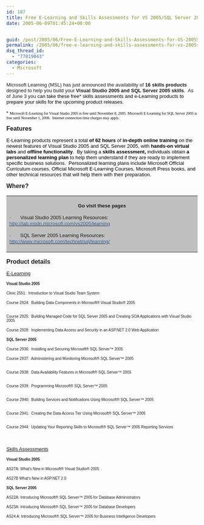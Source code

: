```yaml
---
id: 187
title: Free E-Learning and Skills Assessments for VS 2005/SQL Server 2005
date: 2005-06-09T01:45:24+00:00


guid: /post/2005/06/Free-E-Learning-and-Skills-Assessments-for-VS-2005SQL-Server-2005.aspx
permalink: /2005/06/free-e-learning-and-skills-assessments-for-vs-2005sql-server-2005/
dsq_thread_id:
  - "77819043"
categories:
  - Microsoft
---
```

<p class="MsoNormal"><font face="Arial" size="2"><span>Microsoft Learning (MSL) has just announced the availability of <b><span>16 skills products</span></b> designed to help <span>you build </span>your <b><span>Visual Studio 2005 and SQL Server 2005 skills</span></b>.&nbsp; As of June 3 you <font color="black"><span>can take these free* skills assessments and e-Learning products to prepare your skills for the upcoming product releases.&nbsp; </span></font></span></font></p>
<p class="MsoNormal"><font face="Arial" color="black" size="2"><span>* </span></font><font face="Verdana" color="black" size="1"><span>Microsoft E-Learning for Visual Studio 2005 is free until November 8, 2005. Microsoft E-Learning for SQL Server 2005 is free until November 1, 2006.&nbsp; Internet connection time charges may apply.</span></font></p>
<p class="MsoNormal"><b><font face="Arial" size="3"><span>Features</span></font></b></p>
<p class="MsoNormal"><font face="Arial" color="black" size="2"><span>E-Learning products represent a total <b><span>of 62 hours</span></b> of <b><span>in-depth online training</span></b> on the newest features of Visual Studio 2005 and SQL Server 2005, with <b><span>hands-on virtual labs</span></b> and <b><span>offline functionality</span></b>.&nbsp; By taking a <b><span>skills assessment,</span></b> individuals obtain <b><span>a personalized learning plan</span></b> to help them understand if they are ready to implement specific business solutions.&nbsp; Personalized learning plans include Microsoft Official Curriculum courses, Official Microsoft E-Learning Courses, Microsoft Press books, and other technical resources that will help them with their preparation.</span></font></p>
<p class="MsoNormal"><b><font face="Arial" size="3"><span>Where?</span></font></b></p>
<table class="MsoNormalTable" cellspacing="0" cellpadding="0" bgcolor="silver">
<tbody>
<tr>
<td>
<p class="MsoNormal" align="center"><b><font face="Arial" size="2"><span>Go visit these pages</span></font></b></p>
<p class="MsoNormal"><font face="Symbol" size="2"><span>&middot;</span></font><font size="1"><span>&nbsp;&nbsp;&nbsp;&nbsp;&nbsp;&nbsp;&nbsp;&nbsp; </span></font><font face="Arial" size="2"><span>Visual Studio 2005 Learning Resources: <a title="http://lab.msdn.microsoft.com/vs2005/learning" href="http://lab.msdn.microsoft.com/vs2005/learning"><font color="#355ea0">http://lab.msdn.microsoft.com/vs2005/learning</font></a></span></font></p>
<p class="MsoNormal"><font face="Symbol" size="2"><span>&middot;</span></font><font size="1"><span>&nbsp;&nbsp;&nbsp;&nbsp;&nbsp;&nbsp;&nbsp;&nbsp; </span></font><font face="Arial" size="2"><span>SQL Server 2005 Learning Resources: <a title="http://www.microsoft.com/technet/sql/learning/" href="http://www.microsoft.com/technet/sql/learning/"><font color="#355ea0">http://www.microsoft.com/technet/sql/learning/</font></a></span></font></p></td></tr></tbody></table>
<p class="MsoNormal"><b><font face="Arial" size="3"><span>Product details</span></font></b></p>
<p class="MsoNormal"><u><font face="Arial" size="2"><span>E-Learning</span></font></u></p>
<p class="MsoNormal"><b><font face="Arial" size="1"><span>Visual Studio 2005</span></font></b></p>
<p class="MsoNormal"><font face="Arial" size="1"><span>Clinic 2551:&nbsp; Introduction to Visual Studio Team System&nbsp;</span></font></p>
<p class="MsoNormal"><font face="Arial" size="1"><span>Course 2924:&nbsp; Building Data Components in Microsoft&reg; Visual Studio&reg; 2005&nbsp;&nbsp;&nbsp;&nbsp;&nbsp;&nbsp;&nbsp;&nbsp;&nbsp;&nbsp;&nbsp;&nbsp;&nbsp;&nbsp;&nbsp;&nbsp;&nbsp;&nbsp;&nbsp;&nbsp;&nbsp;&nbsp;&nbsp;&nbsp;&nbsp;&nbsp;&nbsp;&nbsp;&nbsp;&nbsp;&nbsp;&nbsp;&nbsp;&nbsp;&nbsp;&nbsp;&nbsp;&nbsp;&nbsp;&nbsp;&nbsp;&nbsp;&nbsp;&nbsp;&nbsp;&nbsp;&nbsp;&nbsp;&nbsp;&nbsp;&nbsp;&nbsp;&nbsp;&nbsp; &nbsp;&nbsp;&nbsp;&nbsp;&nbsp;&nbsp;&nbsp;&nbsp;&nbsp;&nbsp;&nbsp;</span></font></p>
<p class="MsoNormal"><font face="Arial" size="1"><span>Course 2925:&nbsp; Building Managed Code for SQL Server 2005 and Creating SOA Applications with Visual Studio 2005&nbsp;&nbsp;&nbsp;&nbsp;&nbsp;&nbsp;&nbsp;&nbsp;&nbsp;&nbsp;</span></font></p>
<p class="MsoNormal"><font face="Arial" size="1"><span>Course 2928:&nbsp; Implementing Data Access and Security in an ASP.NET 2.0 Web Application&nbsp;</span></font></p>
<p class="MsoNormal"><b><font face="Arial" size="1"><span>SQL Server 2005</span></font></b></p>
<p class="MsoNormal"><font face="Arial" size="1"><span>Course 2936:&nbsp; Installing and Securing Microsoft&reg; SQL Server&trade; 2005</span></font></p>
<p class="MsoNormal"><font face="Arial" size="1"><span>Course 2937:&nbsp; Administering and Monitoring Microsoft&reg; SQL Server&trade; 2005 &nbsp;&nbsp;&nbsp;&nbsp;&nbsp;&nbsp;&nbsp;&nbsp;&nbsp;&nbsp;&nbsp;&nbsp;&nbsp;&nbsp;&nbsp;&nbsp;&nbsp;&nbsp;&nbsp;&nbsp;&nbsp;&nbsp;&nbsp;&nbsp;&nbsp;&nbsp;&nbsp;&nbsp;&nbsp;&nbsp;&nbsp;&nbsp;&nbsp;&nbsp;&nbsp;&nbsp; &nbsp;&nbsp;&nbsp;&nbsp;&nbsp;&nbsp;&nbsp;&nbsp;&nbsp;&nbsp;&nbsp;&nbsp;&nbsp;&nbsp;&nbsp;&nbsp;&nbsp;&nbsp; &nbsp;&nbsp;&nbsp;&nbsp;&nbsp;&nbsp;&nbsp;&nbsp;&nbsp; &nbsp;&nbsp;</span></font></p>
<p class="MsoNormal"><font face="Arial" size="1"><span>Course 2938:&nbsp; Data Availability Features in Microsoft&reg; SQL Server&trade; 2005 &nbsp;&nbsp;&nbsp;&nbsp;&nbsp;&nbsp;&nbsp;&nbsp;&nbsp;&nbsp;&nbsp;&nbsp;&nbsp;&nbsp;&nbsp;&nbsp;&nbsp;&nbsp;&nbsp;&nbsp;&nbsp;&nbsp;&nbsp;&nbsp;&nbsp;&nbsp;&nbsp;&nbsp;&nbsp;&nbsp;&nbsp;&nbsp;&nbsp;&nbsp;&nbsp;&nbsp;&nbsp;&nbsp; &nbsp;&nbsp;&nbsp;&nbsp;&nbsp; &nbsp;&nbsp;&nbsp;&nbsp;&nbsp;&nbsp;&nbsp;&nbsp;&nbsp;&nbsp;&nbsp; &nbsp;&nbsp;&nbsp;&nbsp;&nbsp;&nbsp;&nbsp;&nbsp; &nbsp;&nbsp;&nbsp;</span></font></p>
<p class="MsoNormal"><font face="Arial" size="1"><span>Course 2939:&nbsp; Programming Microsoft&reg; SQL Server&trade; 2005 &nbsp;&nbsp;&nbsp;&nbsp;&nbsp;&nbsp;&nbsp;&nbsp;&nbsp;&nbsp;&nbsp;&nbsp;&nbsp;&nbsp;&nbsp;&nbsp;&nbsp;&nbsp;&nbsp;&nbsp;&nbsp;&nbsp;&nbsp;&nbsp;&nbsp;&nbsp;&nbsp;&nbsp;&nbsp;&nbsp;&nbsp;&nbsp;&nbsp;&nbsp;&nbsp;&nbsp;&nbsp;&nbsp;&nbsp;&nbsp;&nbsp;&nbsp;&nbsp;&nbsp;&nbsp;&nbsp;&nbsp;&nbsp;&nbsp;&nbsp;&nbsp;&nbsp;&nbsp;&nbsp;&nbsp;&nbsp;&nbsp;&nbsp;&nbsp;&nbsp;&nbsp;&nbsp;&nbsp;&nbsp;&nbsp;&nbsp;&nbsp;&nbsp;&nbsp;&nbsp;&nbsp;&nbsp;&nbsp;&nbsp;&nbsp;&nbsp;&nbsp; &nbsp;&nbsp; &nbsp;&nbsp;&nbsp;&nbsp;&nbsp;&nbsp;&nbsp;&nbsp;&nbsp;</span></font></p>
<p class="MsoNormal"><font face="Arial" size="1"><span>Course 2940:&nbsp; Building Services and Notifications Using Microsoft&reg; SQL Server&trade; 2005 &nbsp;&nbsp;&nbsp;&nbsp;&nbsp;&nbsp;&nbsp;&nbsp;&nbsp;&nbsp;&nbsp;&nbsp;&nbsp;&nbsp;&nbsp;&nbsp;&nbsp;&nbsp;&nbsp;&nbsp;&nbsp;&nbsp;&nbsp;&nbsp;&nbsp;&nbsp; &nbsp;&nbsp;&nbsp;&nbsp;&nbsp;&nbsp;&nbsp;&nbsp;&nbsp;&nbsp;&nbsp;&nbsp;&nbsp;&nbsp;&nbsp;&nbsp;&nbsp;&nbsp;&nbsp;&nbsp;&nbsp;&nbsp;&nbsp;</span></font></p>
<p class="MsoNormal"><font face="Arial" size="1"><span>Course 2941:&nbsp; Creating the Data Access Tier Using Microsoft&reg; SQL Server&trade; 2005&nbsp;&nbsp;&nbsp;&nbsp;&nbsp;&nbsp;&nbsp;&nbsp;&nbsp; &nbsp;&nbsp;&nbsp;&nbsp;&nbsp;&nbsp;&nbsp;&nbsp;&nbsp;&nbsp;&nbsp;&nbsp;&nbsp;&nbsp;&nbsp;&nbsp;&nbsp;&nbsp;&nbsp;&nbsp;&nbsp;&nbsp;&nbsp; &nbsp;&nbsp;&nbsp;&nbsp;&nbsp;&nbsp;&nbsp;&nbsp;&nbsp;&nbsp;&nbsp; &nbsp;&nbsp;&nbsp;&nbsp;&nbsp;&nbsp;&nbsp;&nbsp;&nbsp;&nbsp;</span></font></p>
<p class="MsoNormal"><font face="Arial" size="1"><span>Course 2944:&nbsp; Updating Your Reporting Skills to Microsoft&reg; SQL Server&trade; 2005 Reporting Services</span></font></p>
<p class="MsoNormal"><font face="Arial" size="2"><span></span></font>&nbsp;</p>
<p class="MsoNormal"><u><font face="Arial" size="2"><span>Skills Assessments</span></font></u></p>
<p class="MsoNormal"><b><font face="Arial" size="1"><span>Visual Studio 2005</span></font></b></p>
<p class="MsoNormal"><font face="Arial" size="1"><span>AS27A: What's New in Microsoft&reg; Visual Studio&reg; 2005</span></font></p>
<p class="MsoNormal"><font face="Arial" size="1"><span>AS27B What's New in ASP.NET 2.0</span></font></p>
<p class="MsoNormal"><b><font face="Arial" size="1"><span>SQL Server 2005</span></font></b></p>
<p class="MsoNormal"><font face="Arial" size="1"><span>AS22A: Introducing Microsoft&reg; SQL Server&trade; 2005 for Database Administrators</span></font></p>
<p class="MsoNormal"><font face="Arial" size="1"><span>AS23A: Introducing Microsoft&reg; SQL Server&trade; 2005 for Database Developers </span></font></p>
<p class="MsoNormal"><font face="Arial" size="1"><span>AS24 A: Introducing Microsoft&reg; SQL Server&trade; 2005 for Business Intelligence Developers</span></font></p>